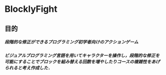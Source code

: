 # BlocklyFight
## 目的
##### 段階的な修正ができるプログラミング初学者向けのアクションゲーム
##### ビジュアルブログラミング言語を用いてキャラクターを操作し，段階的な修正を可能にすることでブロックを組み替える回数を増やしたりコースの複雑性をあげられると考え作成した．
